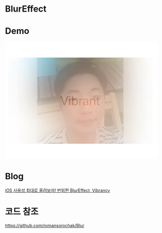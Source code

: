 # BlurEffect

# Demo
![](/Documents/Demo.png)

# Blog 
[iOS 사용성 최대로 올려보자! 번외편 BlurEffect, Vibrancy](https://hucet.tistory.com/27)

# 코드 참조
https://github.com/romansorochak/Blur
